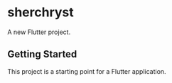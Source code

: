 # sherchryst

A new Flutter project.

## Getting Started

This project is a starting point for a Flutter application.
